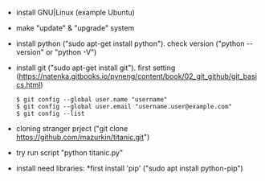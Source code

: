 * install GNU|Linux (example Ubuntu)
* make "update" & "upgrade" system
* install python ("sudo apt-get install python"). check version ("python --version" or "python -V")

* install git ("sudo apt-get install git"). first setting (https://natenka.gitbooks.io/pyneng/content/book/02_git_github/git_basics.html)
 
      $ git config --global user.name "username"
      $ git config --global user.email "username.user@example.com"
      $ git config --list

* cloning stranger prject ("git clone https://github.com/mazurkin/titanic.git")
* try run script "python titanic.py"

* install need libraries:
*first install 'pip' ("sudo apt install python-pip")

